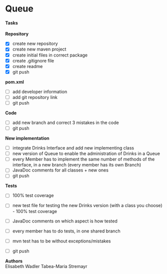# Queue

#### Tasks
**Repository**
- [x] create new repository
- [x] create new maven project
- [x] create initial files in correct package
- [x] create .gitignore file
- [x] create readme
- [x] git push

**pom.xml**
- [ ] add developer information
- [ ] add git repository link
- [ ] git push

**Code**
- [ ] add new branch and correct 3 mistakes in the code
- [ ] git push

**New implementation**
- [ ] integrate Drinks Interface and add new implementing class
- [ ] new version of Queue to enable the administration of Drinks in a Queue
- [ ] every Member has to implement the same number of methods of the interface, in a new branch (every member has its own Branch)
- [ ] JavaDoc comments for all classes + new ones
- [ ] git push

**Tests**
- [ ] 100% test coverage
- [ ] new test file for testing the new Drinks version (with a class you choose) - 100% test coverage
- [ ] JavaDoc comments on which aspect is how tested
- [ ] every member has to do tests, in one shared branch
- [ ] mvn test has to be without exceptions/mistakes
- [ ] git push


**Authors**\
Elisabeth Wadler
Tabea-Maria Stremayr
